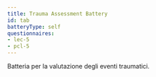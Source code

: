 ```yaml
---
title: Trauma Assessment Battery
id: tab
batteryType: self
questionnaires:
- lec-5
- pcl-5
---
```

Batteria per la valutazione degli eventi traumatici.